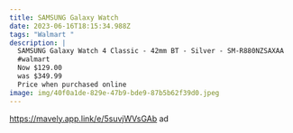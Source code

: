 ```yaml
---
title: SAMSUNG Galaxy Watch
date: 2023-06-16T18:15:34.988Z
tags: "Walmart "
description: |
  SAMSUNG Galaxy Watch 4 Classic - 42mm BT - Silver - SM-R880NZSAXAA
  #walmart 
  Now $129.00
  was $349.99
  Price when purchased online 
image: img/40f0a1de-829e-47b9-bde9-87b5b62f39d0.jpeg
---
```

https://mavely.app.link/e/5suvjWVsGAb 
ad